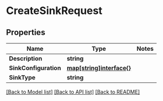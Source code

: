 # CreateSinkRequest

## Properties
Name | Type | Notes
------------ | ------------- | -------------
**Description** | **string** | 
**SinkConfiguration** | [**map[string]interface{}**](.md) | 
**SinkType** | **string** | 

[[Back to Model list]](../README.md#documentation-for-models) [[Back to API list]](../README.md#documentation-for-api-endpoints) [[Back to README]](../README.md)


